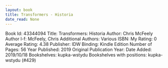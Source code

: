 ```yaml
---
layout: book
title: Transformers - Historia
date_read: None
---
```


Book Id: 43344094
Title: Transformers: Historia
Author: Chris McFeely
Author l-f: McFeely, Chris
Additional Authors: Various
ISBN: 
My Rating: 0
Average Rating: 4.38
Publisher: IDW
Binding: Kindle Edition
Number of Pages: 56
Year Published: 2019
Original Publication Year: 
Date Added: 2019/10/18
Bookshelves: kupka-wstydu
Bookshelves with positions: kupka-wstydu (#429)

